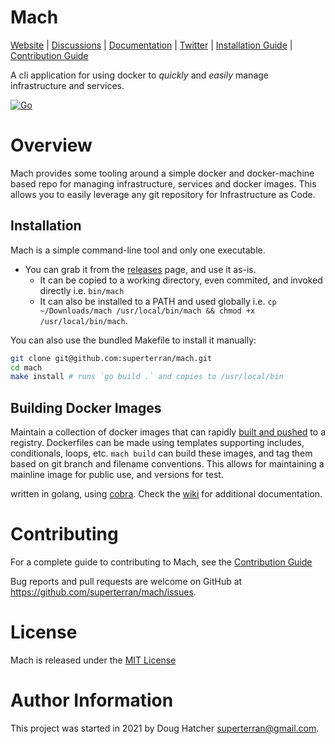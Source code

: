 # Mach

[Website](https://superterran.net/mach) |
[Discussions](https://github.com/superterran/mach/discussions) |
[Documentation](https://github.com/superterran/mach/wiki) |
[Twitter](https://twitter.com/superterran) |
[Installation Guide](https://github.com/superterran/mach/wiki/Installation) |
[Contribution Guide](CONTRIBUTING.md)

A cli application for using docker to *quickly* and *easily* manage infrastructure and services.

[![Go](https://github.com/superterran/mach/actions/workflows/go.yml/badge.svg?branch=main)](https://github.com/superterran/mach/actions/workflows/go.yml)

# Overview

Mach provides some tooling around a simple docker and docker-machine based repo for managing infrastructure, services and docker images. This allows you to easily leverage any git repository for Infrastructure as Code. 

## Installation

Mach is a simple command-line tool and only one executable. 

* You can grab it from the [releases](https://github.com/superterran/mach/releases/) page, and use it as-is. 
    * It can be copied to a working directory, even commited, and invoked directly i.e. `bin/mach`
    * It can also be installed to a PATH and used globally i.e. `cp ~/Downloads/mach /usr/local/bin/mach && chmod +x /usr/local/bin/mach`. 

You can also use the bundled Makefile to install it manually: 

```bash
git clone git@github.com:superterran/mach.git 
cd mach
make install # runs `go build .` and copies to /usr/local/bin
```
## Building Docker Images

Maintain a collection of docker images that can rapidly [built and pushed](https://github.com/superterran/mach/wiki/Build-Command) to a registry. Dockerfiles can be made using templates supporting includes, conditionals, loops, etc. `mach build` can build these images, and tag them based on git branch and filename conventions. This allows for maintaining a mainline image for public use, and versions for test. 

written in golang, using [cobra](https://github.com/spf13/cobra). Check the [wiki](https://github.com/superterran/mach/wiki) for additional documentation. 
  

# Contributing

For a complete guide to contributing to Mach, see the [Contribution Guide](CONTRIBUTING.md)

Bug reports and pull requests are welcome on GitHub at https://github.com/superterran/mach/issues. 

# License
Mach is released under the [MIT License](LICENSE)

# Author Information
This project was started in 2021 by Doug Hatcher <superterran@gmail.com>.
